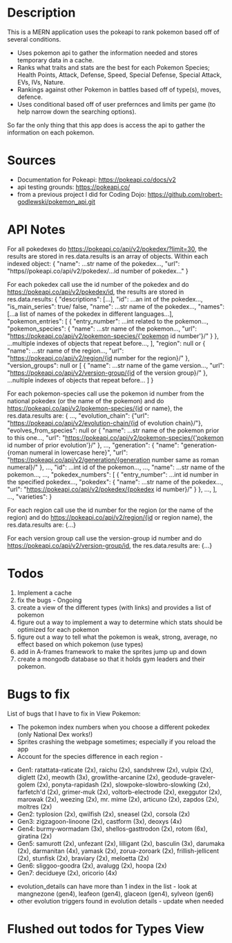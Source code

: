 # Description
This is a MERN application uses the pokeapi to rank pokemon based off of several conditions.
* Uses pokemon api to gather the information needed and stores temporary data in a cache.
* Ranks what traits and stats are the best for each Pokemon Species; Health Points, Attack, Defense, Speed, Special Defense, Special Attack, EVs, IVs, Nature.
* Rankings against other Pokemon in battles based off of type(s), moves, defence.
* Uses conditional based off of user prefernces and limits per game (to help narrow down the searching options).

So far the only thing that this app does is access the api to gather the information on each pokemon.

# Sources
* Documentation for Pokeapi: https://pokeapi.co/docs/v2
* api testing grounds: https://pokeapi.co/
* from a previous project I did for Coding Dojo: https://github.com/robert-godlewski/pokemon_api.git

# API Notes
For all pokedexes do https://pokeapi.co/api/v2/pokedex/?limit=30, the results are stored in res.data.results is an array of objects.  Within each indexed object:
{
    "name": ...str name of the pokedex...,
    "url": "https//pokeapi.co/api/v2/pokedex/...id number of pokedex..."
}

For each pokedex call use the id number of the pokedex and do https://pokeapi.co/api/v2/pokedex/id, the results are stored in res.data.results:
{
    "descriptions": [...],
    "id": ...an int of the pokedex...,
    "is_main_series": true/ false,
    "name": ...str name of the pokedex...,
    "names": [...a list of names of the pokedex in different languages...],
    "pokemon_entries": [
        {
            "entry_number": ...int related to the pokemon...,
            "pokemon_species": {
                "name": ...str name of the pokemon...,
                "url": "https://pokeapi.co/api/v2/pokemon-species/{'pokemon id number'}/"
            }
        },
        ...multiple indexes of objects that repeat before...,
    ],
    "region": null or {
        "name": ...str name of the region...,
        "url": "https://pokeapi.co/api/v2/region/{id number for the region}/"
    },
    "version_groups": null or [
        {
            "name": ...str name of the game version...,
            "url": "https://pokeapi.co/api/v2/version-group/{id of the version group}/"
        },
        ...nultiple indexes of objects that repeat before...
    ]
}

For each pokemon-species call use the pokemon id number from the national pokedex (or the name of the pokemon) and do https://pokeapi.co/api/v2/pokemon-species/{id or name}, the res.data.results are: {
    ...,
    "evolution_chain": {"url": "https://pokeapi.co/api/v2/evolution-chain/{id of evolution chain}/"},
    "evolves_from_species": null or {
        "name": ...str name of the pokemon prior to this one...,
        "url": "https://pokeapi.co/api/v2/pokemon-species/{'pokemon id number of prior evolution'}/"
    },
    ...,
    "generation": {
        "name": "generation-{roman numeral in lowercase here}",
        "url": "https://pokeapi.co/api/v2/generation/{generation number same as roman numeral}/"
    },
    ...,
    "id": ...int id of the pokemon...,
    ...,
    "name": ...str name of the pokemon...,
    ...,
    "pokedex_numbers": [
        {
            "entry_number": ...int id number in the specified pokedex...,
            "pokedex": {
                "name": ...str name of the pokedex...,
                "url": "https://pokeapi.co/api/v2/pokedex/{pokedex id number}/"
            }
        },
        ...,
    ],
    ...,
    "varieties":
}

For each region call use the id number for the region (or the name of the region) and do https://pokeapi.co/api/v2/region/{id or region name}, the res.data.results are: {...}

For each version group call use the version-group id number and do https://pokeapi.co/api/v2/version-group/id, the res.data.results are: {...}

# Todos
1. Implement a cache
2. fix the bugs - Ongoing
3. create a view of the different types (with links) and provides a list of pokemon
4. figure out a way to implement a way to determine which stats should be optimized for each pokemon
5. figure out a way to tell what the pokemon is weak, strong, average, no effect based on which pokemon (use types)
6. add in A-frames framework to make the sprites jump up and down
7. create a mongodb database so that it holds gym leaders and their pokemon.

# Bugs to fix
List of bugs that I have to fix in View Pokemon:
* The pokemon index numbers when you choose a different pokedex (only National Dex works!)
* Sprites crashing the webpage sometimes; especially if you reload the app
* Account for the species difference in each region - 
- Gen1: ratattata-raticate (2x), raichu (2x), sandshrew (2x), vulpix (2x), diglett (2x), meowth (3x), growlithe-arcanine (2x), geodude-graveler-golem (2x), ponyta-rapidash (2x), slowpoke-slowbro-slowking (2x), farfetch'd (2x), grimer-muk (2x), voltorb-electrode (2x), exeggutor (2x), marowak (2x), weezing (2x), mr. mime (2x), articuno (2x), zapdos (2x), moltres (2x)
- Gen2: typlosion (2x), qwilfish (2x), sneasel (2x), corsola (2x)
- Gen3: zigzagoon-linoone (2x), castform (3x), deoxys (4x)
- Gen4: burmy-wormadam (3x), shellos-gasttrodon (2x), rotom (6x), giratina (2x)
- Gen5: samurott (2x), unfezant (2x), lilligant (2x), basculin (3x), darumaka (2x), darmanitan (4x), yamask (2x), zorua-zoroark (2x), frillish-jellicent (2x), stunfisk (2x), braviary (2x), meloetta (2x)
- Gen6: sliggoo-goodra (2x), avalugg (2x), hoopa (2x)
- Gen7: decidueye (2x), oricorio (4x)
* evolution_details can have more than 1 index in the list - look at mangnezone (gen4), leafeon (gen4), glaceon (gen4), sylveon (gen6)
* other evolution triggers found in evolution details - update when needed

# Flushed out todos for Types View
